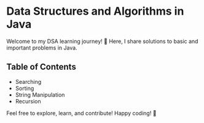 # Data Structures and Algorithms in Java

Welcome to my DSA learning journey! 🚀 Here, I share solutions to basic and important problems in Java.

## Table of Contents
- Searching
- Sorting
- String Manipulation
- Recursion

Feel free to explore, learn, and contribute! Happy coding! 🌟
